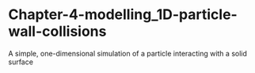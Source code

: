 # Chapter-4-modelling_1D-particle-wall-collisions
A simple, one-dimensional simulation of a particle interacting with a solid surface
